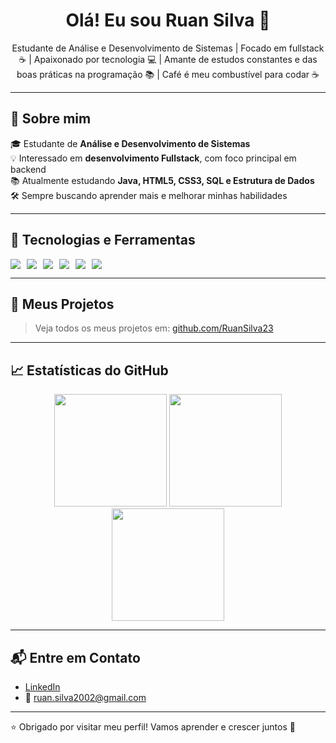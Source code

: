 <h1 align="center">Olá! Eu sou Ruan Silva 👋</h1>

<p align="center">
  Estudante de Análise e Desenvolvimento de Sistemas | Focado em fullstack ☕ | Apaixonado por tecnologia 💻 |  Amante de estudos constantes e das boas práticas na programação 📚 |  Café é meu combustível para codar ☕
</p>

---

## 🚀 Sobre mim

🎓 Estudante de **Análise e Desenvolvimento de Sistemas**  
💡 Interessado em **desenvolvimento Fullstack**, com foco principal em backend  
📚 Atualmente estudando **Java, HTML5, CSS3, SQL e Estrutura de Dados**  
🛠️ Sempre buscando aprender mais e melhorar minhas habilidades

---

## 🧰 Tecnologias e Ferramentas

<div style="display: flex; gap: 10px;">
  <img src="https://img.shields.io/badge/Java-ED8B00?style=for-the-badge&logo=java&logoColor=white"/>
  <img src="https://img.shields.io/badge/JavaScript-F7DF1E?style=for-the-badge&logo=javascript&logoColor=black"/>
  <img src="https://img.shields.io/badge/HTML5-E34F26?style=for-the-badge&logo=html5&logoColor=white"/>
  <img src="https://img.shields.io/badge/CSS3-1572B6?style=for-the-badge&logo=css3&logoColor=white"/>
  <img src="https://img.shields.io/badge/MySQL-00758F?style=for-the-badge&logo=mysql&logoColor=white"/>
  <img src="https://img.shields.io/badge/Git-F05032?style=for-the-badge&logo=git&logoColor=white"/>
  
</div>

---

## 📂 Meus Projetos


> Veja todos os meus projetos em: [github.com/RuanSilva23](https://github.com/RuanSilva23)

---

## 📈 Estatísticas do GitHub

<div align="center">
  <img height="180em" src="https://github-readme-stats.vercel.app/api?username=anuraghazra&show_icons=true&theme=transparent"/>
  <img height="180em" src="https://github-readme-stats.vercel.app/api/top-langs/?username=RuanSilva23&layout=compact&theme=dracula"/>
  <img height="180em" src="https://github-readme-stats.vercel.app/api/top-langs/?username=RuanSilva23&layout=donut"/>
</div>

---

## 📬 Entre em Contato

- [LinkedIn](https://www.linkedin.com/in/ruansilva23)  
- 📧 ruan.silva2002@gmail.com

---

⭐ Obrigado por visitar meu perfil! Vamos aprender e crescer juntos 🚀
